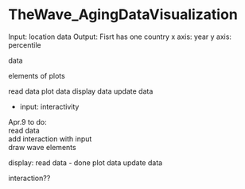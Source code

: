 # TheWave_AgingDataVisualization

Input: location data
Output:
Fisrt has one country
x axis: year
y axis: percentile

data

elements of plots

read data
plot data
display data
update data
  - input: interactivity


Apr.9 to do:</br>
read data </br>
add interaction with input </br>
draw wave elements </br>


display:
    read data - done
    plot data
    update data

interaction??
